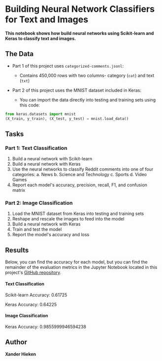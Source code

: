 # Building Neural Network Classifiers for Text and Images

**This notebook shows how build neural networks using Scikit-learn and Keras to classify text and images.**

## The Data
* Part 1 of this project uses `categorized-comments.jsonl`:
	* Contains 450,000 rows with two columns- category (`cat`) and text (`txt`)

* Part 2 of this project uses the MNIST dataset included in Keras:
	* You can import the data directly into testing and training sets using this code: 
```python
from keras.datasets import mnist
(X_train, y_train), (X_test, y_test) = mnist.load_data()
```
## Tasks
### Part 1: Text Classification
1. Build a neural network with Scikit-learn
2. Build a neural network with Keras
3. Use the neural networks to classify Reddit comments into one of four categories:
	a. News
	b. Science and Technology
	c. Sports
	d. Video Games 
4. Report each model's accuracy, precision, recall, F1, and confusion matrix

### Part 2: Image Classification
1. Load the MNIST dataset from Keras into testing and training sets
2. Reshape and rescale the images to feed into the model
3. Build a neural network with Keras
4. Train and test the model
5. Report the model's accuracy and loss

## Results
Below, you can find the accuracy for each model, but you can find the remainder of the evaluation metrics in the Jupyter Notebook located in this project's [GitHub repository](https://github.com/xanderhieken/NeuralNetworkClassifier). 

#### Text Classification
Scikit-learn Accuracy: 0.61725

Keras Accuracy: 0.64225

#### Image Classification
Keras Accuracy: 0.9855999946594238

## Author
**Xander Hieken**
